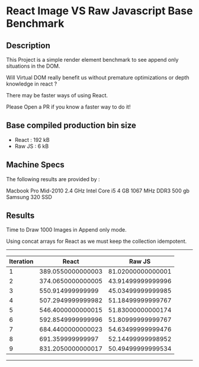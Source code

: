 # React Image VS Raw Javascript Base Benchmark

## Description

This Project is a simple render element benchmark to see append only situations in the DOM.

Will Virtual DOM really benefit us without premature optimizations or depth knowledge in react ?

There may be faster ways of using React.

Please Open a PR if you know a faster way to do it!

## Base compiled production bin size

- React : 192 kB
- Raw JS : 6 kB

## Machine Specs

The following results are provided by :

Macbook Pro Mid-2010
2.4 GHz Intel Core i5
4 GB 1067 MHz DDR3
500 gb Samsung 320 SSD

## Results

Time to Draw 1000 Images in Append only mode.

Using concat arrays for React as we must keep the collection idempotent.

-----------------------------------------------------
| Iteration | React             | Raw JS            |
|-----------|-------------------|-------------------|
| 1         | 389.0550000000003 | 81.02000000000001 |
| 2         | 374.0650000000005 | 43.91499999999996 |
| 3         | 550.914999999999  | 45.03499999999985 |
| 4         | 507.2949999999982 | 51.18499999999767 |
| 5         | 546.4000000000015 | 51.83000000000174 |
| 6         | 592.8549999999996 | 51.80999999999767 |
| 7         | 684.4400000000023 | 54.63499999999476 |
| 8         | 691.359999999997  | 52.14499999998952 |
| 9         | 831.2050000000017 | 50.49499999999534 |
-----------------------------------------------------

